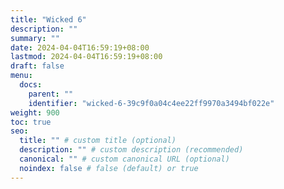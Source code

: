 ```yaml
---
title: "Wicked 6"
description: ""
summary: ""
date: 2024-04-04T16:59:19+08:00
lastmod: 2024-04-04T16:59:19+08:00
draft: false
menu:
  docs:
    parent: ""
    identifier: "wicked-6-39c9f0a04c4ee22ff9970a3494bf022e"
weight: 900
toc: true
seo:
  title: "" # custom title (optional)
  description: "" # custom description (recommended)
  canonical: "" # custom canonical URL (optional)
  noindex: false # false (default) or true
---
```

